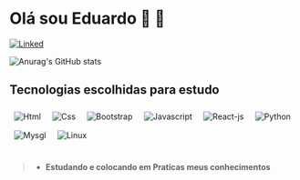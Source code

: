 

# Olá sou Eduardo  🙂 👋

[![Linked](https://icongr.am/devicon/linkedin-original.svg?size=43&color=b000f0)](https://linkedin.com/in/EduardoSantos2020)

![Anurag's GitHub stats](https://github-readme-stats.vercel.app/api?username=EduardoSantos-2020&show_icons=true&theme=dark)

## Tecnologias escolhidas para estudo 
<div style='display:inline-block '>
    <img align='center' vspace="8" hspace="8" alt=Html src="https://icongr.am/devicon/html5-original-wordmark.svg?size=50&color=currentColor"/>
    <img align='center' vspace="8" hspace="8" alt=Css src="https://icongr.am/devicon/css3-original-wordmark.svg?size=50&color=currentColor"/>
    <img align='center' vspace="8" hspace="8" alt=Bootstrap src="https://icongr.am/devicon/bootstrap-plain-wordmark.svg?size=50&color=b000f0"/>
    <img align='center' vspace="8" hspace="8" alt=Javascript src="https://icongr.am/devicon/javascript-original.svg?size=50&color=currentColor"/>
    <img align='center' vspace="8" hspace="8" alt=React-js src="https://icongr.am/devicon/react-original-wordmark.svg?size=50&color=currentColor"/>
    <img align='center' vspace="8" hspace="8" alt=Python src="https://icongr.am/devicon/python-original.svg?size=50&color=currentColor"/>
    <img align='center' vspace="8" hspace="8" alt=Mysgl src="https://icongr.am/devicon/mysql-original-wordmark.svg?size=50&color=currentColor"/>
    <img align='center' vspace="8" hspace="8" alt=Linux src="https://icongr.am/devicon/linux-original.svg?size=50&color=currentColor"/>
</div>
<br></br>

> * **Estudando e colocando em Praticas meus conhecimentos** 
